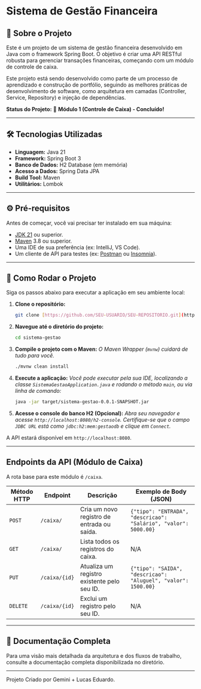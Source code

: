 # Sistema de Gestão Financeira

## 📖 Sobre o Projeto

Este é um projeto de um sistema de gestão financeira desenvolvido em Java com o framework Spring Boot. O objetivo é criar uma API RESTful robusta para gerenciar transações financeiras, começando com um módulo de controle de caixa.

Este projeto está sendo desenvolvido como parte de um processo de aprendizado e construção de portfólio, seguindo as melhores práticas de desenvolvimento de software, como arquitetura em camadas (Controller, Service, Repository) e injeção de dependências.

**Status do Projeto:** 🚀 **Módulo 1 (Controle de Caixa) - Concluído!**

---

## 🛠️ Tecnologias Utilizadas

* **Linguagem:** Java 21
* **Framework:** Spring Boot 3
* **Banco de Dados:** H2 Database (em memória)
* **Acesso a Dados:** Spring Data JPA
* **Build Tool:** Maven
* **Utilitários:** Lombok

---

## ⚙️ Pré-requisitos

Antes de começar, você vai precisar ter instalado em sua máquina:
* [JDK 21](https://www.oracle.com/java/technologies/downloads/#jdk21-windows) ou superior.
* [Maven](https://maven.apache.org/download.cgi) 3.8 ou superior.
* Uma IDE de sua preferência (ex: IntelliJ, VS Code).
* Um cliente de API para testes (ex: [Postman](https://www.postman.com/downloads/) ou [Insomnia](https://insomnia.rest/download)).

---

## 🚀 Como Rodar o Projeto

Siga os passos abaixo para executar a aplicação em seu ambiente local:

1.  **Clone o repositório:**
    ```bash
    git clone [https://github.com/SEU-USUARIO/SEU-REPOSITORIO.git](https://github.com/SEU-USUARIO/SEU-REPOSITORIO.git)
    ```

2.  **Navegue até o diretório do projeto:**
    ```bash
    cd sistema-gestao
    ```

3.  **Compile o projeto com o Maven:**
    *O Maven Wrapper (`mvnw`) cuidará de tudo para você.*
    ```bash
    ./mvnw clean install
    ```

4.  **Execute a aplicação:**
    *Você pode executar pela sua IDE, localizando a classe `SistemaGestaoApplication.java` e rodando o método `main`, ou via linha de comando:*
    ```bash
    java -jar target/sistema-gestao-0.0.1-SNAPSHOT.jar
    ```

5.  **Acesse o console do banco H2 (Opcional):**
    *Abra seu navegador e acesse `http://localhost:8080/h2-console`.*
    *Certifique-se que o campo `JDBC URL` está como `jdbc:h2:mem:gestaodb` e clique em `Connect`.*

A API estará disponível em `http://localhost:8080`.

---

## Endpoints da API (Módulo de Caixa)

A rota base para este módulo é `/caixa`.

| Método HTTP | Endpoint              | Descrição                                 | Exemplo de Body (JSON)                                            |
|-------------|-----------------------|-------------------------------------------|-------------------------------------------------------------------|
| `POST`      | `/caixa/`             | Cria um novo registro de entrada ou saída. | `{"tipo": "ENTRADA", "descricao": "Salário", "valor": 5000.00}`    |
| `GET`       | `/caixa/`             | Lista todos os registros do caixa.        | N/A                                                               |
| `PUT`       | `/caixa/{id}`         | Atualiza um registro existente pelo seu ID. | `{"tipo": "SAIDA", "descricao": "Aluguel", "valor": 1500.00}`      |
| `DELETE`    | `/caixa/{id}`         | Exclui um registro pelo seu ID.           | N/A                                                               |

---
## 📄 Documentação Completa

Para uma visão mais detalhada da arquitetura e dos fluxos de trabalho, consulte a documentação completa disponibilizada no diretório.


---

Projeto Criado por Gemini + Lucas Eduardo.
